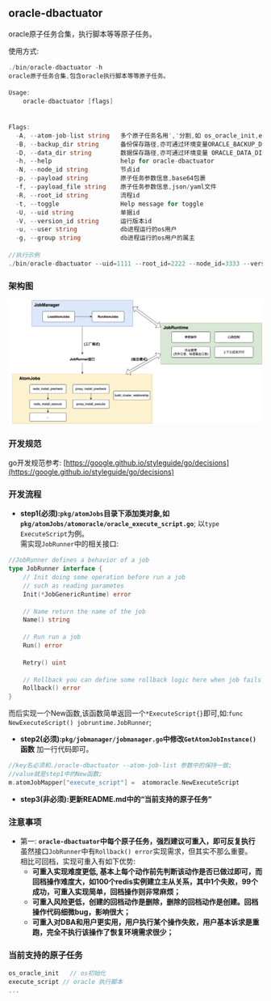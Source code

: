 ## oracle-dbactuator
oracle原子任务合集，执行脚本等等原子任务。

使用方式:
```go
./bin/oracle-dbactuator -h
oracle原子任务合集,包含oracle执行脚本等等原子任务。

Usage:
    oracle-dbactuator [flags]


Flags:
  -A, --atom-job-list string   多个原子任务名用','分割,如 os_oracle_init,execute_script
  -B, --backup_dir string      备份保存路径,亦可通过环境变量ORACLE_BACKUP_DIR指定
  -D, --data_dir string        数据保存路径,亦可通过环境变量 ORACLE_DATA_DIR 指定
  -h, --help                   help for oracle-dbactuator
  -N, --node_id string         节点id
  -p, --payload string         原子任务参数信息,base64包裹
  -f, --payload_file string    原子任务参数信息,json/yaml文件
  -R, --root_id string         流程id
  -t, --toggle                 Help message for toggle
  -U, --uid string             单据id
  -V, --version_id string      运行版本id
  -u, --user string            db进程运行的os用户
  -g, --group string           db进程运行的os用户的属主

//执行示例
./bin/oracle-dbactuator --uid=1111 --root_id=2222 --node_id=3333 --version_id=v1 --payload='eyJkaXIiOiIvZGF0YS9yZWRpcy8zMDAwMCIsInBvcnQiOjMwMDAwLCJwYXNzd29yZCI6InBhc3MwMSIsInZlcnNpb24iOiJyZWRpcy00LjExLjEyIiwiZGF0YWJhc2VzIjoyfQ==' --atom-job-list="execute_script"
```

### 架构图
![架构图](./imgs/bk-dbactuator-oracle_structur.png)

### 开发规范
go开发规范参考: [https://google.github.io/styleguide/go/decisions](https://google.github.io/styleguide/go/decisions)

### 开发流程
- **step1(必须):`pkg/atomJobs`目录下添加类对象,如`pkg/atomJobs/atomoracle/oracle_execute_script.go`**;
以`type ExecuteScript`为例。  
需实现`JobRunner`中的相关接口:
```go
//JobRunner defines a behavior of a job
type JobRunner interface {
	// Init doing some operation before run a job
	// such as reading parametes
	Init(*JobGenericRuntime) error

	// Name return the name of the job
	Name() string

	// Run run a job
	Run() error

	Retry() uint

	// Rollback you can define some rollback logic here when job fails
	Rollback() error
}
```
而后实现一个New函数,该函数简单返回一个`*ExecuteScript{}`即可,如:`func NewExecuteScript() jobruntime.JobRunner`;
- **step2(必须):`pkg/jobmanager/jobmanager.go`中修改`GetAtomJobInstance()`函数**
加一行代码即可。    
```go
//key名必须和./oracle-dbactuator --atom-job-list 参数中的保持一致;
//value就是step1中的New函数;
m.atomJobMapper["execute_script"] =  atomoracle.NewExecuteScript
```
- **step3(非必须):更新README.md中的“当前支持的原子任务”**

### 注意事项
- 第一: **`oracle-dbactuator`中每个原子任务，强烈建议可重入，即可反复执行**  
虽然接口`JobRunner`中有`Rollback() error`实现需求，但其实不那么重要。    
相比可回档，实现可重入有如下优势:
  - **可重入实现难度更低, 基本上每个动作前先判断该动作是否已做过即可，而回档操作难度大，如100个redis实例建立主从关系，其中1个失败，99个成功，可重入实现简单，回档操作则非常麻烦；**
  - **可重入风险更低，创建的回档动作是删除，删除的回档动作是创建。回档操作代码细微bug，影响很大；**
  - **可重入对DBA和用户更实用，用户执行某个操作失败，用户基本诉求是重跑，完全不执行该操作了恢复环境需求很少；**

### 当前支持的原子任务
```go
os_oracle_init   // os初始化
execute_script // oracle 执行脚本
...
```
